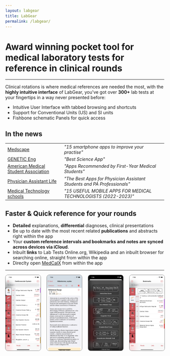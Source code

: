 ```yaml
---
layout: labgear
title: LabGear
permalink: /labgear/
--- 
```


# Award winning pocket tool for medical laboratory tests for reference in clinical rounds

-----------

Clinical rotations is where medical references are needed the most, with the **highly intuitive interface** of LabGear, you've got over **300+** lab tests at your fingertips in a way never presented before:

- Intuitive User Interface with tabbed browsing and shortcuts
- Support for Conventional Units (US) and SI units
- Fishbone schematic Panels for quick access 


## In the news

<table>
<tr>
<Td><a href="http://medscape.com">Medscape</a></td>
<td><em>"15 smartphone apps to improve your practise"</em></td>
</tr>

<tr>
<Td><a href="https://www.genengnews.com/resources/labgear/">GENETIC Eng</a></td>
<td><em>"Best Science App"</em></td>
</tr>

<tr>
<Td><a href="https://www.amsa.org/apps-recommended-first-year-medical-students/">American Medical Student Association</a></td>
<td><em>"Apps Recommended by First-Year Medical Students"</em></td>
</tr>

<tr>
<Td><a href="https://www.thepalife.com/the-best-apps-for-physician-assistant-students-and-professionals/">Physician Assistant Life</a></td>
<td><em>"The Best Apps for Physician Assistant Students and PA Professionals"</em></td>
</tr>

<tr>
<Td><a href="https://www.medicaltechnologyschools.com/medical-lab-technician/useful-med-tech-apps">Medical Technology schools</a></td>
<td><em>"15 USEFUL MOBILE APPS FOR MEDICAL TECHNOLOGISTS (2022-2023)"</em></td>
</tr>

</table>

## Faster & Quick reference for your rounds

- **Detailed** explanations, **differential** diagnoses, clinical presentations
- Be up to date with the most recent related **publications** and abstracts right within the app
- Your **custom reference intervals and bookmarks and notes are synced across devices via iCloud**.
- Inbuilt **links** to Lab Tests Online.org, Wikipedia and an inbuilt browser for searching online, straight from within the app
- Direclty open [MedCalX](https://medcalx.ch) from within the app


-----------


<div style="display: grid; grid-gap: 20px; grid-template-columns: auto auto auto auto; ">
  <div class="gallery__img" >
  <img src="https://raw.githubusercontent.com/raheelsayeed/vimatics/master/assets/labgearscreenshots/main.png" style="width: 240px;    border: 1px solid gray; object-fit: cover; border-radius: 8px;"/>
	</div>
   <div class="gallery__img">
  <img src="https://raw.githubusercontent.com/raheelsayeed/vimatics/master/assets/labgearscreenshots/detail.png" style="width: 240px;  border: 1px solid gray; object-fit: cover; border-radius: 8px;"/>
	</div>
    <div class="gallery__img">
  <img src="https://raw.githubusercontent.com/raheelsayeed/vimatics/master/assets/labgearscreenshots/panels.png" style="width: 240px; object-fit: cover;  border-radius: 8px;  border: 1px solid gray;"/>
	</div>

  <div class="gallery__img">
  <img src="https://raw.githubusercontent.com/raheelsayeed/vimatics/master/assets/labgearscreenshots/bookmarks.png" style="width: 240px; object-fit: cover;  border-radius: 8px;  border: 1px solid gray;"/>
	</div>

</div>



